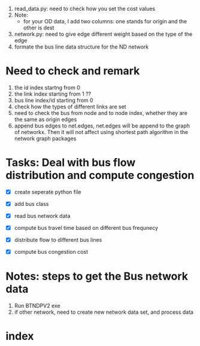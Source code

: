 1. read_data.py: need to check how you set the cost values
2. Note:
   - for your OD data, I add two columns: one stands for origin and the other is dest 
3. network.py: need to give edge different weight based on the type of the edge
4. formate the bus line data structure for the ND network

# Need to check and remark
1. the id index startng from 0
2. the link index starting from 1  ??
3. bus line index/id starting from 0
4. check how the types of different links are set
5. need to check the bus from node and to node index, whether they are the same as origin edges
6. append bus edges to net.edges, net.edges will be append to the graph of networkx. Then it will not affect using shortest path algorithm in the network graph packages

# Tasks: Deal with bus flow distribution and compute congestion 
- [x] create seperate python file
- [x] add bus class
- [x] read bus network data
- [x] compute bus travel time based on different bus frequnecy 
- [x] distribute flow to different bus lines 
- [x] compute bus congestion cost 


# Notes: steps to get the Bus network data
1. Run BTNDPV2 exe
2. if other network, need to create new network data set, and process data




# index